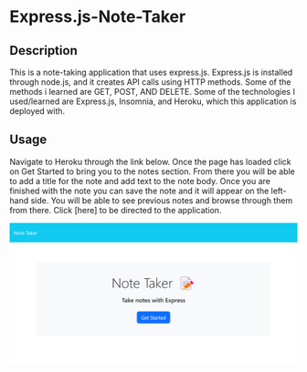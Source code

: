 # Express.js-Note-Taker

## Description 

This is a note-taking application that uses express.js. Express.js is installed through node.js, and it creates API calls using HTTP methods. Some of the methods i learned are GET, POST, AND DELETE. Some of the technologies I used/learned are Express.js, Insomnia, and Heroku, which this application is deployed with.

## Usage

Navigate to Heroku through the link below. Once the page has loaded click on Get Started to bring you to the notes section. From there you will be able to add a title for the note and add text to the note body. Once you are finished with the note you can save the note and it will appear on the left-hand side. You will be able to see previous notes and browse through them from there. Click [here] to be directed to the application.

![screenshot](./develop/public/assets/screenshot.png)